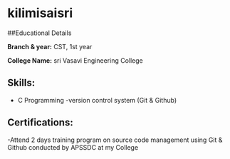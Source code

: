 # kilimisaisri

##Educational Details

**Branch & year:** CST, 1st year 

**College Name:** sri Vasavi Engineering College

## Skills: 

- C Programming
-version control system (Git & Github)

## Certifications:

-Attend 2 days training program on source code management using Git & Github conducted by APSSDC at my College

